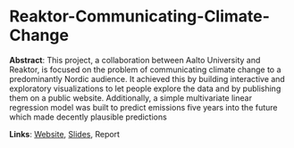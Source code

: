 # Reaktor-Communicating-Climate-Change

**Abstract**: 
This project, a collaboration between
Aalto University and Reaktor, is focused
on the problem of communicating climate
change to a predominantly Nordic
audience. It achieved this by building
interactive and exploratory visualizations
to let people explore the data and by
publishing them on a public website.
Additionally, a simple multivariate linear
regression model was built to predict
emissions five years into the future which
made decently plausible predictions

**Links**: [Website](https://share.streamlit.io/aayushkucheria/reaktor-communicating-climate-change/main/world_map.py), [Slides](https://docs.google.com/presentation/d/1tMGdu2lvzDTqwaDM80kZuD92uemMByUGXaRvipD_jOA/edit?usp=sharing), Report
